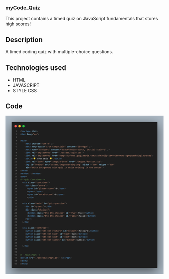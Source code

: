 ### myCode_Quiz
This project contains a timed quiz on JavaScript fundamentals that stores high scores!

## Description 
A timed coding quiz with multiple-choice questions.

## Technologies used 
* HTML
* JAVASCRIPT
* STYLE CSS



## Code
![](assets/images/code%20snap.png)

